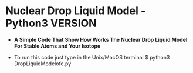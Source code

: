 # Nuclear Drop Liquid Model - Python3 VERSION

* **A Simple Code That Show How Works The Nuclear Drop Liquid Model For Stable Atoms and Your Isotope**

* To run this code just type in the Unix/MacOS terminal $ python3 DropLiquidModelofc.py

